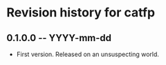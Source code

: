 # Revision history for catfp

## 0.1.0.0 -- YYYY-mm-dd

* First version. Released on an unsuspecting world.
